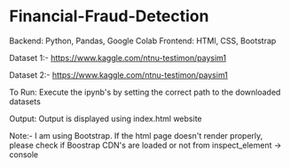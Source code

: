 # Financial-Fraud-Detection

Backend: Python, Pandas, Google Colab
Frontend: HTMl, CSS, Bootstrap

Dataset 1:- https://www.kaggle.com/ntnu-testimon/paysim1

Dataset 2:- https://www.kaggle.com/ntnu-testimon/paysim1

To Run: Execute the ipynb's by setting the correct path to the downloaded datasets

Output: Output is displayed using index.html website

Note:- I am using Bootstrap. If the html page doesn't render properly, please check if Boostrap CDN's are loaded or not from inspect_element -> console